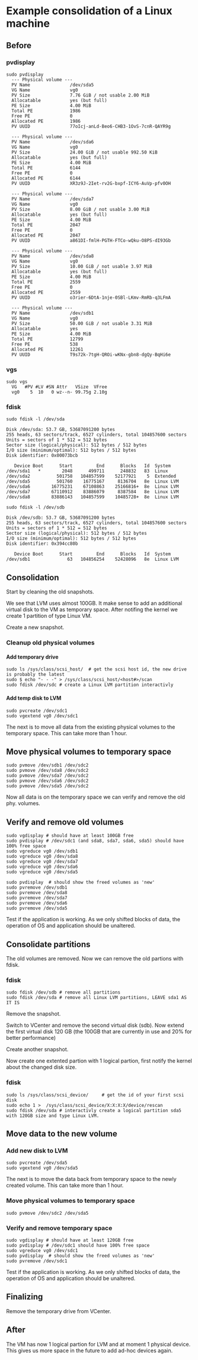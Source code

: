 # Example consolidation of a Linux machine

## Before

### pvdisplay

```
sudo pvdisplay
  --- Physical volume ---
  PV Name               /dev/sda5
  VG Name               vg0
  PV Size               7.76 GiB / not usable 2.00 MiB
  Allocatable           yes (but full)
  PE Size               4.00 MiB
  Total PE              1986
  Free PE               0
  Allocated PE          1986
  PV UUID               77oIcj-anLd-Beo6-CHB3-1OvS-7cnR-QAYR9g
 
  --- Physical volume ---
  PV Name               /dev/sda6
  VG Name               vg0
  PV Size               24.00 GiB / not usable 992.50 KiB
  Allocatable           yes (but full)
  PE Size               4.00 MiB
  Total PE              6144
  Free PE               0
  Allocated PE          6144
  PV UUID               XR3z9J-2Iet-rv2G-bxpf-ICY6-AuVp-pfv0OH
 
  --- Physical volume ---
  PV Name               /dev/sda7
  VG Name               vg0
  PV Size               8.00 GiB / not usable 3.00 MiB
  Allocatable           yes (but full)
  PE Size               4.00 MiB
  Total PE              2047
  Free PE               0
  Allocated PE          2047
  PV UUID               a861DI-fmlH-PGTH-FTCo-wQku-O8PS-dI93Gb
 
  --- Physical volume ---
  PV Name               /dev/sda8
  VG Name               vg0
  PV Size               10.00 GiB / not usable 3.97 MiB
  Allocatable           yes (but full)
  PE Size               4.00 MiB
  Total PE              2559
  Free PE               0
  Allocated PE          2559
  PV UUID               o3rier-6DtA-1nje-0SBl-LKmv-RmRb-q3LFmA
 
  --- Physical volume ---
  PV Name               /dev/sdb1
  VG Name               vg0
  PV Size               50.00 GiB / not usable 3.31 MiB
  Allocatable           yes
  PE Size               4.00 MiB
  Total PE              12799
  Free PE               538
  Allocated PE          12261
  PV UUID               T9s72k-7tgH-QROi-wKNx-gbn8-dgQy-BqHi6e
```

### vgs

```
sudo vgs
  VG   #PV #LV #SN Attr   VSize  VFree
  vg0    5  10   0 wz--n- 99.75g 2.10g
```

### fdisk

```
sudo fdisk -l /dev/sda
 
Disk /dev/sda: 53.7 GB, 53687091200 bytes
255 heads, 63 sectors/track, 6527 cylinders, total 104857600 sectors
Units = sectors of 1 * 512 = 512 bytes
Sector size (logical/physical): 512 bytes / 512 bytes
I/O size (minimum/optimal): 512 bytes / 512 bytes
Disk identifier: 0x00073bcb
 
   Device Boot      Start         End      Blocks   Id  System
/dev/sda1   *        2048      499711      248832   83  Linux
/dev/sda2          501758   104857599    52177921    5  Extended
/dev/sda5          501760    16775167     8136704   8e  Linux LVM
/dev/sda6        16775231    67108863    25166816+  8e  Linux LVM
/dev/sda7        67110912    83886079     8387584   8e  Linux LVM
/dev/sda8        83886143   104857599    10485728+  8e  Linux LVM
 
sudo fdisk -l /dev/sdb
 
Disk /dev/sdb: 53.7 GB, 53687091200 bytes
255 heads, 63 sectors/track, 6527 cylinders, total 104857600 sectors
Units = sectors of 1 * 512 = 512 bytes
Sector size (logical/physical): 512 bytes / 512 bytes
I/O size (minimum/optimal): 512 bytes / 512 bytes
Disk identifier: 0x394cc80b
 
   Device Boot      Start         End      Blocks   Id  System
/dev/sdb1              63   104856254    52428096   8e  Linux LVM
```

## Consolidation

Start by cleaning the old snapshots.

We see that LVM uses almost 100GB. It make sense to add an additional virtual disk to the VM as temporary space. After notifing the kernel we create 1 partition of type Linux VM.

Create a new snapshot.

### Cleanup old physical volumes


#### Add temporary drive

```
sudo ls /sys/class/scsi_host/  # get the scsi host id, the new drive is probably the latest
sudo $ echo "- - -" > /sys/class/scsi_host/<host#>/scan
sudo fdisk /dev/sdc # create a Linux LVM partition interactivly
```

#### Add temp disk to LVM

```
sudo pvcreate /dev/sdc1
sudo vgextend vg0 /dev/sdc1
```

The next is to move all data from the existing physical volumes to the temporary space. This can take more than 1 hour.

## Move physical volumes to temporary space

```
sudo pvmove /dev/sdb1 /dev/sdc2
sudo pvmove /dev/sda8 /dev/sdc2
sudo pvmove /dev/sda7 /dev/sdc2
sudo pvmove /dev/sda6 /dev/sdc2
sudo pvmove /dev/sda5 /dev/sdc2
```

Now all data is on the temporary space we can verify and remove the old phy. volumes.

## Verify and remove old volumes

```
sudo vgdisplay # should have at least 100GB free
sudo pvdisplay # /dev/sdc1 (and sda8, sda7, sda6, sda5) should have 100% free space
sudo vgreduce vg0 /dev/sdb1
sudo vgreduce vg0 /dev/sda8
sudo vgreduce vg0 /dev/sda7
sudo vgreduce vg0 /dev/sda6
sudo vgreduce vg0 /dev/sda5
 
sudo pvdisplay  # should show the freed volumes as 'new'
sudo pvremove /dev/sdb1
sudo pvremove /dev/sda8
sudo pvremove /dev/sda7
sudo pvremove /dev/sda6
sudo pvremove /dev/sda5
```

Test if the application is working. As we only shifted blocks of data, the operation of OS and application should be unaltered.

## Consolidate partitions

The old volumes are removed. Now we can remove the old partions with fdisk.

### fdisk

```
sudo fdisk /dev/sdb # remove all partitions
sudo fdisk /dev/sda # remove all Linux LVM partitions, LEAVE sda1 AS IT IS
```

Remove the snapshot.

Switch to VCenter and remove the second virtual disk (sdb). Now extend the first virtual disk 120 GB (the 100GB that are currently in use and 20% for better performance)

Create another snapshot.

Now create one extented partion with 1 logical partion, first notify the kernel about the changed disk size.

### fdisk

```
sudo ls /sys/class/scsi_device/     # get the id of your first scsi disk
sudo echo 1 >  /sys/class/scsi_device/X:X:X:X/device/rescan
sudo fdisk /dev/sda # interactivly create a logical partition sda5 with 120GB size and type Linux LVM.
```

## Move data to the new volume


### Add new disk to LVM

```
sudo pvcreate /dev/sda5
sudo vgextend vg0 /dev/sda5
```

The next is to move the data back from temporary space to the newly created volume. This can take more than 1 hour.

### Move physical volumes to temporary space

```
sudo pvmove /dev/sdc2 /dev/sda5
```

### Verify and remove temporary space

```
sudo vgdisplay # should have at least 120GB free
sudo pvdisplay # /dev/sdc1 should have 100% free space
sudo vgreduce vg0 /dev/sdc1
sudo pvdisplay  # should show the freed volumes as 'new'
sudo pvremove /dev/sdc1
```

Test if the application is working. As we only shifted blocks of data, the operation of OS and application should be unaltered.



## Finalizing
Remove the temporary drive from VCenter.



## After
The VM has now 1 logical partion for LVM and at moment 1 physical device. This gives us more space in the future to add ad-hoc devices again.
